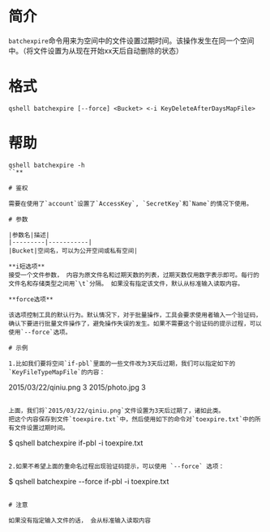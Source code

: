 # 简介

`batchexpire`命令用来为空间中的文件设置过期时间。该操作发生在同一个空间中。（将文件设置为从现在开始xx天后自动删除的状态）


# 格式

```
qshell batchexpire [--force] <Bucket> <-i KeyDeleteAfterDaysMapFile>
```

# 帮助 
```
qshell batchexpire -h
``**

# 鉴权

需要在使用了`account`设置了`AccessKey`, `SecretKey`和`Name`的情况下使用。

# 参数

|参数名|描述|
|---------|-----------|
|Bucket|空间名，可以为公开空间或私有空间|

**i短选项**
接受一个文件参数， 内容为原文件名和过期天数的列表，过期天数仅用数字表示即可。每行的文件名和存储类型之间用`\t`分隔。 如果没有指定该文件，默认从标准输入读取内容。

**force选项**

该选项控制工具的默认行为。默认情况下，对于批量操作，工具会要求使用者输入一个验证码，确认下要进行批量文件操作了，避免操作失误的发生。如果不需要这个验证码的提示过程，可以使用`--force`选项。

# 示例

1.比如我们要将空间`if-pbl`里面的一些文件改为3天后过期，我们可以指定如下的`KeyFileTypeMapFile`的内容：

```
2015/03/22/qiniu.png	3
2015/photo.jpg	3
```

上面，我们将`2015/03/22/qiniu.png`文件设置为3天后过期了，诸如此类。
把这个内容保存到文件`toexpire.txt`中，然后使用如下的命令对`toexpire.txt`中的所有文件设置过期时间。

```
$ qshell batchexpire if-pbl -i toexpire.txt
```

2.如果不希望上面的重命名过程出现验证码提示，可以使用 `--force` 选项：

```
$ qshell batchexpire --force if-pbl -i toexpire.txt
```

# 注意

如果没有指定输入文件的话， 会从标准输入读取内容
